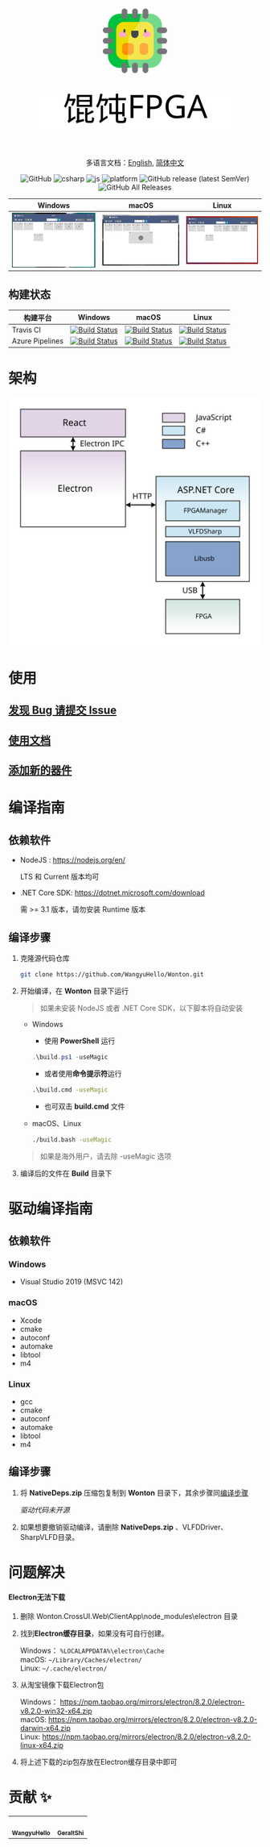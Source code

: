 <h1 align="center">
    <img src="./Imgs/chip.svg" width="128"/>
</h1>
<h2 align="center">
    <img src="./Imgs/title.svg" />
</h2>

<br>

<div align="center">

多语言文档：[English](./README.en-US.md), [简体中文](./README.md)

![GitHub](https://img.shields.io/github/license/WangyuHello/Wonton?label=%E8%AE%B8%E5%8F%AF%E8%AF%81&style=flat-square)
![csharp](https://img.shields.io/badge/%E8%AF%AD%E8%A8%80-C%23-orange?style=flat-square)
![js](https://img.shields.io/badge/%E8%AF%AD%E8%A8%80-JavaScript-yellow?style=flat-square)
![platform](https://img.shields.io/badge/%E5%B9%B3%E5%8F%B0-Windows%20|%20macOS%20|%20Linux-blue?style=flat-square)
![GitHub release (latest SemVer)](https://img.shields.io/github/v/release/WangyuHello/Wonton?label=%E5%8F%91%E5%B8%83%E7%89%88%E6%9C%AC&style=flat-square)
![GitHub All Releases](https://img.shields.io/github/downloads/WangyuHello/Wonton/total?label=%E4%B8%8B%E8%BD%BD%E9%87%8F&style=flat-square)

</div>

| Windows | macOS | Linux |
|:------------------------:|:------------------------:|:---------------------------:|
| ![win ](./Imgs/win.png) | ![mac ](./Imgs/mac.png) | ![lnx ](./Imgs/ubuntu.png) |

## 构建状态

| 构建平台        | Windows                                                                                                                                                                                                                              | macOS                                                                                                                                                                                                                              | Linux                                                                                                                                                                                                                              |
|-----------------|--------------------------------------------------------------------------------------------------------------------------------------------------------------------------------------------------------------------------------------|------------------------------------------------------------------------------------------------------------------------------------------------------------------------------------------------------------------------------------|------------------------------------------------------------------------------------------------------------------------------------------------------------------------------------------------------------------------------------|
| Travis CI       | [![Build Status](https://www.travis-ci.org/WangyuHello/Wonton.svg?branch=master)](https://www.travis-ci.org/WangyuHello/Wonton)                                                                                                      | [![Build Status](https://www.travis-ci.org/WangyuHello/Wonton.svg?branch=master)](https://www.travis-ci.org/WangyuHello/Wonton)                                                                                                    | [![Build Status](https://www.travis-ci.org/WangyuHello/Wonton.svg?branch=master)](https://www.travis-ci.org/WangyuHello/Wonton)                                                                                                    |
| Azure Pipelines | [![Build Status](https://dev.azure.com/FudanUniversity/Wonton/_apis/build/status/WangyuHello.Wonton?branchName=master&jobName=Windows)](https://dev.azure.com/FudanUniversity/Wonton/_build/latest?definitionId=1&branchName=master) | [![Build Status](https://dev.azure.com/FudanUniversity/Wonton/_apis/build/status/WangyuHello.Wonton?branchName=master&jobName=macOS)](https://dev.azure.com/FudanUniversity/Wonton/_build/latest?definitionId=1&branchName=master) | [![Build Status](https://dev.azure.com/FudanUniversity/Wonton/_apis/build/status/WangyuHello.Wonton?branchName=master&jobName=Linux20)](https://dev.azure.com/FudanUniversity/Wonton/_build/latest?definitionId=1&branchName=master) |

# 架构

<div align="center">
    <img src="./Imgs/Wonton.svg" />
</div>

# 使用

## [发现 Bug 请提交 Issue](https://github.com/WangyuHello/Wonton/issues)
## [使用文档](https://github.com/WangyuHello/Wonton/wiki/%E8%BD%AF%E4%BB%B6%E4%BD%BF%E7%94%A8%E7%AE%80%E4%BB%8B)
## [添加新的器件](https://github.com/WangyuHello/Wonton/wiki/%E5%A6%82%E4%BD%95%E6%B7%BB%E5%8A%A0%E6%96%B0%E7%9A%84%E5%99%A8%E4%BB%B6)

# 编译指南

## 依赖软件

- NodeJS : https://nodejs.org/en/

    LTS 和 Current 版本均可

- .NET Core SDK: https://dotnet.microsoft.com/download
        
    需 >= 3.1 版本，请勿安装 Runtime 版本

## 编译步骤

1. 克隆源代码仓库

    ```bash
    git clone https://github.com/WangyuHello/Wonton.git
    ```

2. 开始编译，在 **Wonton** 目录下运行

    > 如果未安装 NodeJS 或者 .NET Core SDK，以下脚本将自动安装

    - Windows
        - 使用 **PowerShell** 运行
        ```powershell
        .\build.ps1 -useMagic
        ```
        
        - 或者使用**命令提示符**运行
        ```cmd
        .\build.cmd -useMagic
        ```
        
        - 也可双击 **build.cmd** 文件

    - macOS、Linux
        ```bash
        ./build.bash -useMagic
        ```

    > 如果是海外用户，请去除 -useMagic 选项

3. 编译后的文件在 **Build** 目录下

# 驱动编译指南

## 依赖软件

### Windows

- Visual Studio 2019 (MSVC 142)

### macOS

- Xcode
- cmake
- autoconf
- automake
- libtool
- m4

### Linux

- gcc
- cmake
- autoconf
- automake
- libtool
- m4

## 编译步骤

1. 将 **NativeDeps.zip** 压缩包复制到 **Wonton** 目录下，其余步骤同[编译步骤](##编译步骤)

    *驱动代码未开源*

2. 如果想要撤销驱动编译，请删除 **NativeDeps.zip** 、VLFDDriver、SharpVLFD目录。

# 问题解决

#### Electron无法下载

1. 删除 Wonton.CrossUI.Web\ClientApp\node_modules\electron 目录

2. 找到**Electron缓存目录**，如果没有可自行创建。

    Windows： ```%LOCALAPPDATA%\electron\Cache``` <br>
    macOS:  ```~/Library/Caches/electron/``` <br>
    Linux: ```~/.cache/electron/```

3. 从淘宝镜像下载Electron包

    Windows： https://npm.taobao.org/mirrors/electron/8.2.0/electron-v8.2.0-win32-x64.zip <br>
    macOS:    https://npm.taobao.org/mirrors/electron/8.2.0/electron-v8.2.0-darwin-x64.zip <br>
    Linux:    https://npm.taobao.org/mirrors/electron/8.2.0/electron-v8.2.0-linux-x64.zip


4. 将上述下载的zip包存放在Electron缓存目录中即可

# 贡献 ✨

<table>
  <tr>
    <td align="center"><a href="https://github.com/WangyuHello"><img src="https://avatars2.githubusercontent.com/u/16507233?v=4" width="100px;" alt="" style="border-radius:50%;"/><br /><sub><b>WangyuHello</b></sub></a></td>
    <td align="center"><a href="https://github.com/GeraltShi"><img src="https://avatars0.githubusercontent.com/u/25215492?v=4" width="100px;" alt="" style="border-radius:50%;"/><br /><sub><b>GeraltShi</b></sub></a></td>
  </tr>
</table>

<!-- https://api.github.com/repos/WangyuHello/Wonton/contributors?page=1&per_page=100 -->
